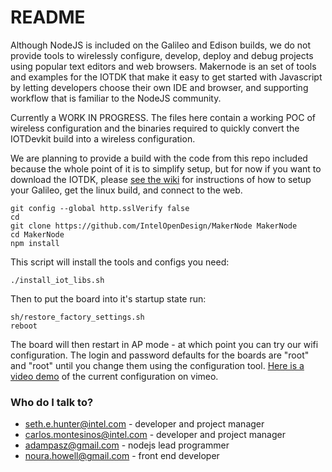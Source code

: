 # README #

Although NodeJS is included on the Galileo and Edison builds, we do not provide tools to wirelessly configure, develop, deploy and debug projects using popular text editors and web browsers. Makernode is an set of tools and examples for the IOTDK that make it easy to get started with Javascript by letting developers choose their own IDE and browser, and supporting workflow that is familiar to the NodeJS community.  

Currently a WORK IN PROGRESS. The files here contain a working POC of wireless configuration and the binaries required to quickly convert the IOTDevkit build into a wireless configuration. 

We are planning to provide a build with the code from this repo included because the whole point of it is to simplify setup, but for now if you want to download the IOTDK, please [see the wiki](https://github.com/IntelOpenDesign/MakerNode/wiki) for instructions of how to setup your Galileo, get the linux build, and connect to the web. 

    git config --global http.sslVerify false
    cd
    git clone https://github.com/IntelOpenDesign/MakerNode MakerNode
    cd MakerNode
    npm install

This script will install the tools and configs you need:

    ./install_iot_libs.sh

Then to put the board into it's startup state run:
    
    sh/restore_factory_settings.sh
    reboot

The board will then restart in AP mode - at which point you can try our wifi configuration. The login and password defaults for the boards are "root" and "root" until you change them using the configuration tool. [Here is a video demo](https://vimeo.com/107971075) of the current configuration on vimeo. 


### Who do I talk to? ###

* seth.e.hunter@intel.com - developer and project manager
* carlos.montesinos@intel.com - developer and project manager
* adampasz@gmail.com  - nodejs lead programmer
* noura.howell@gmail.com  - front end developer


